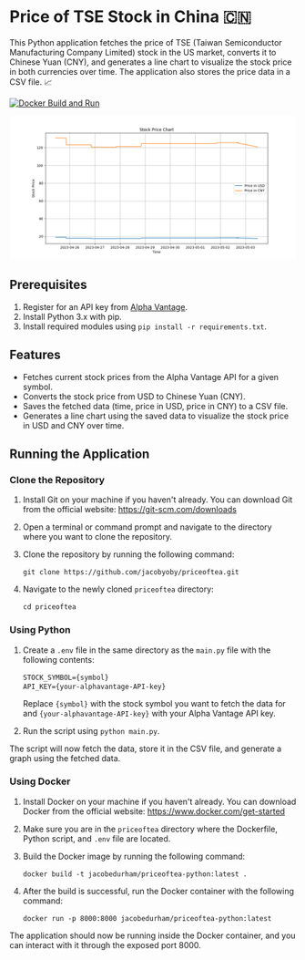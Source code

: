 # Price of TSE Stock in China 🇨🇳

This Python application fetches the price of TSE (Taiwan Semiconductor Manufacturing Company Limited) stock in the US market, converts it to Chinese Yuan (CNY), and generates a line chart to visualize the stock price in both currencies over time. The application also stores the price data in a CSV file. 📈

[![Docker Build and Run](https://github.com/jacobyoby/priceoftea/actions/workflows/docker_build_run.yml/badge.svg?branch=stable)](https://github.com/jacobyoby/priceoftea/actions/workflows/docker_build_run.yml)

![TSE Stock Price Chart](https://github.com/jacobyoby/priceoftea/blob/master/app/data/stock_price_chart.png?raw=true)

## Prerequisites

1. Register for an API key from [Alpha Vantage](https://www.alphavantage.co/support/#api-key).
2. Install Python 3.x with pip.
3. Install required modules using `pip install -r requirements.txt`.

## Features

- Fetches current stock prices from the Alpha Vantage API for a given symbol.
- Converts the stock price from USD to Chinese Yuan (CNY).
- Saves the fetched data (time, price in USD, price in CNY) to a CSV file.
- Generates a line chart using the saved data to visualize the stock price in USD and CNY over time.

## Running the Application

### Clone the Repository

1. Install Git on your machine if you haven't already. You can download Git from the official website: https://git-scm.com/downloads
2. Open a terminal or command prompt and navigate to the directory where you want to clone the repository.
3. Clone the repository by running the following command:

   ```
   git clone https://github.com/jacobyoby/priceoftea.git
   ```

4. Navigate to the newly cloned `priceoftea` directory:

   ```
   cd priceoftea
   ```

### Using Python

1. Create a `.env` file in the same directory as the `main.py` file with the following contents:

   ```
   STOCK_SYMBOL={symbol}
   API_KEY={your-alphavantage-API-key}
   ```

   Replace `{symbol}` with the stock symbol you want to fetch the data for and `{your-alphavantage-API-key}` with your Alpha Vantage API key.

2. Run the script using `python main.py`.

The script will now fetch the data, store it in the CSV file, and generate a graph using the fetched data.

### Using Docker

1. Install Docker on your machine if you haven't already. You can download Docker from the official website: https://www.docker.com/get-started
2. Make sure you are in the `priceoftea` directory where the Dockerfile, Python script, and `.env` file are located.
3. Build the Docker image by running the following command:

   ```
   docker build -t jacobedurham/priceoftea-python:latest .
   ```

4. After the build is successful, run the Docker container with the following command:

   ```
   docker run -p 8000:8000 jacobedurham/priceoftea-python:latest
   ```

The application should now be running inside the Docker container, and you can interact with it through the exposed port 8000.
